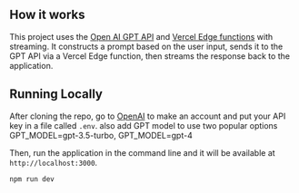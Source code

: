 ## How it works

This project uses the [Open AI GPT API](https://openai.com/api/) and [Vercel Edge functions](https://vercel.com/features/edge-functions) with streaming. It constructs a prompt based on the user input, sends it to the GPT API via a Vercel Edge function, then streams the response back to the application.

## Running Locally

After cloning the repo, go to [OpenAI](https://beta.openai.com/account/api-keys) to make an account and put your API key in a file called `.env`. also add GPT model to use two popular options GPT_MODEL=gpt-3.5-turbo, GPT_MODEL=gpt-4

Then, run the application in the command line and it will be available at `http://localhost:3000`.

```bash
npm run dev
```
